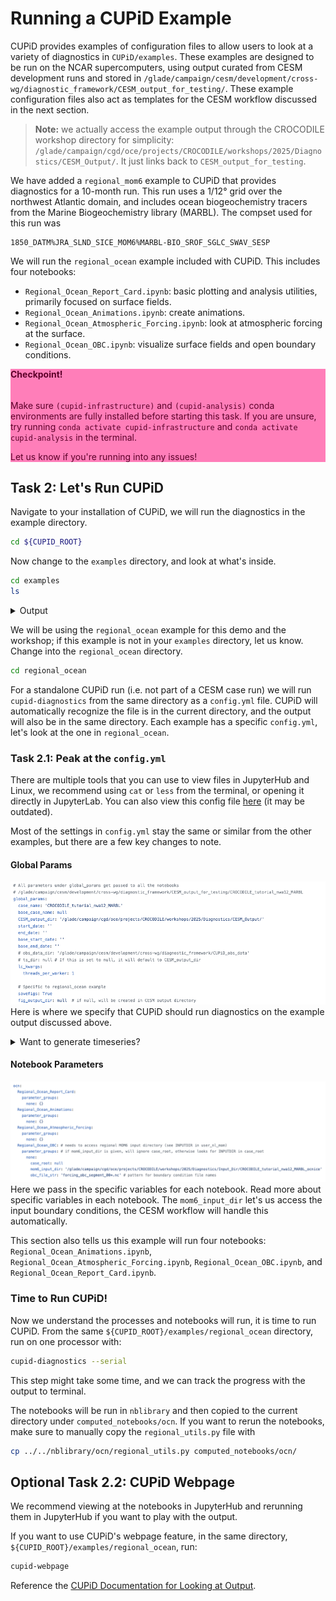 # Running a CUPiD Example

CUPiD provides examples of configuration files to allow users to look at a variety of diagnostics in `CUPiD/examples`.
These examples are designed to be run on the NCAR supercomputers,
using output curated from CESM development runs and stored in `/glade/campaign/cesm/development/cross-wg/diagnostic_framework/CESM_output_for_testing/`. 
These example configuration files also act as templates for the CESM workflow discussed in the next section.

> **Note:** we actually access the example output through the CROCODILE workshop directory for simplicity: `/glade/campaign/cgd/oce/projects/CROCODILE/workshops/2025/Diagnostics/CESM_Output/`.
> It just links back to `CESM_output_for_testing`.

We have added a `regional_mom6` example to CUPiD that provides diagnostics for a 10-month run.
This run uses a 1/12° grid over the northwest Atlantic domain, and includes ocean biogeochemistry tracers from the Marine Biogeochemistry library (MARBL).
The compset used for this run was

```
1850_DATM%JRA_SLND_SICE_MOM6%MARBL-BIO_SROF_SGLC_SWAV_SESP
```

We will run the `regional_ocean` example included with CUPiD. This includes four notebooks:
- `Regional_Ocean_Report_Card.ipynb`: basic plotting and analysis utilities, primarily focused on surface fields.
- `Regional_Ocean_Animations.ipynb`: create animations.
- `Regional_Ocean_Atmospheric_Forcing.ipynb`: look at atmospheric forcing at the surface.
- `Regional_Ocean_OBC.ipynb`: visualize surface fields and open boundary conditions.

<div class="alert" role="alert" style="background-color:rgb(255,126,185); color: #5C0029; border-color:rgb(255,126,185);">
<h4 style="margin-top: 0; padding-top: 0; display: inline-flex; color: #5C0029;"> <strong> Checkpoint! </strong> </h4> 

Make sure `(cupid-infrastructure)` and `(cupid-analysis)` conda environments are fully installed before starting this task. If you are unsure, try running `conda activate cupid-infrastructure` and `conda activate cupid-analysis` in the terminal.

Let us know if you're running into any issues!
</div>

## Task 2: Let's Run CUPiD
Navigate to your installation of CUPiD, we will run the diagnostics in the example directory. 

```bash
cd ${CUPID_ROOT}
```

Now change to the `examples` directory, and look at what's inside.
```bash
cd examples
ls
```
<div class="alert alert-warning">  
<details>  

<summary>Output</summary><br>

```bash
additional_metrics  external_diag_packages  key_metrics  regional_ocean
```
</div>

We will be using the `regional_ocean` example for this demo and the workshop; if this example is not in your `examples` directory, let us know. 
Change into the `regional_ocean` directory. 
```bash
cd regional_ocean
```
For a standalone CUPiD run (i.e. not part of a CESM case run) we will run `cupid-diagnostics` from the same directory as a `config.yml` file. 
CUPiD will automatically recognize the file is in the current directory, and the output will also be in the same directory. Each example has a specific `config.yml`, let's look at the one in `regional_ocean`.

### Task 2.1: Peak at the `config.yml`
There are multiple tools that you can use to view files in JupyterHub and Linux, we recommend using `cat` or `less` from the terminal, or opening it directly in JupyterLab. 
You can also view this config file [here](https://gist.github.com/AidanJanney/92e34fdae16bf993a57fac7112ab818c) (it may be outdated). 

Most of the settings in `config.yml` stay the same or similar from the other examples, but there are a few key changes to note.

#### Global Params
![Regional Ocean Global Params](../../images/CUPiD/standalone_global_params.png)
Here is where we specify that CUPiD should run diagnostics on the example output discussed above. 

<div class="alert alert-warning">  
<details>  

<summary>Want to generate timeseries?</summary><br>

Note that the timeseries output directory `ts_dir` is not instantiated. 
You are able to create timeseries files, but you are not able to save them to the `CESM_output_dir` as you normally would because we only have read permissions there. 

If you want to run the timeseries tool, set `ts_dir: /glade/derecho/scratch/USERNAME/archive` or another directory 
(you can check what your username is with `echo ${USER}` in the terminal).

**Not recommended this for this example; it contains multiple terabytes of output.**
</div>

#### Notebook Parameters
![Regional Ocean Notebook Params](../../images/CUPiD/standalone_nb_params.png)
Here we pass in the specific variables for each notebook. Read more about specific variables in each notebook. The `mom6_input_dir` let's us access the input boundary conditions, the CESM workflow will handle this automatically.

This section also tells us this example will run four notebooks: 
`Regional_Ocean_Animations.ipynb`,
`Regional_Ocean_Atmospheric_Forcing.ipynb`,
`Regional_Ocean_OBC.ipynb`, and
`Regional_Ocean_Report_Card.ipynb`.

### Time to Run CUPiD!
Now we understand the processes and notebooks will run, it is time to run CUPiD. From the same `${CUPID_ROOT}/examples/regional_ocean` directory, run on one processor with:
```bash
cupid-diagnostics --serial
```
This step might take some time, and we can track the progress with the output to terminal.

The notebooks will be run in `nblibrary` and then copied to the current directory under `computed_notebooks/ocn`. If you want to rerun the notebooks, make sure to manually copy the `regional_utils.py` file with
```bash
cp ../../nblibrary/ocn/regional_utils.py computed_notebooks/ocn/
```

## Optional Task 2.2: CUPiD Webpage
We recommend viewing at the notebooks in JupyterHub and rerunning them in JupyterHub if you want to play with the output. 

If you want to use CUPiD's webpage feature, in the same directory, `${CUPID_ROOT}/examples/regional_ocean`, run:
```bash
cupid-webpage
```

Reference the [CUPiD Documentation for Looking at Output](https://ncar.github.io/CUPiD/ncar_tips.html#looking-at-output).